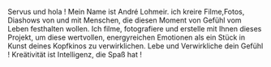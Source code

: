 Servus und hola !
 Mein Name ist André Lohmeir.  ich  kreire  Filme,Fotos, Diashows von und mit Menschen, die diesen Moment von Gefühl vom Leben festhalten wollen. Ich filme, fotografiere und erstelle mit Ihnen dieses Projekt, um diese wertvollen, energyreichen Emotionen als ein Stück in Kunst deines Kopfkinos zu verwirklichen. Lebe und Verwirkliche dein Gefühl !
Kreätivität ist Intelligenz, die Spaß hat  ! 
